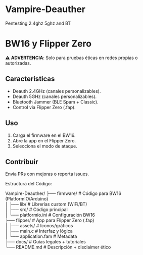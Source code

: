 # Vampire-Deauther
Pentesting 2.4ghz 5ghz and BT
# BW16 y Flipper Zero
⚠️ **ADVERTENCIA**: Solo para pruebas éticas en redes propias o autorizadas.  

## Características  
- Deauth 2.4GHz (canales personalizables).
- Deauth 5GHz  (canales personalizables).
- Bluetooth Jammer (BLE Spam + Classic).  
- Control via Flipper Zero (.fap).  

## Uso  
1. Carga el firmware en el BW16.  
2. Abre la app en el Flipper Zero.  
3. Selecciona el modo de ataque.  

## Contribuir  
Envía PRs con mejoras o reporta issues.  


Estructura del Código:

Vampire-Deauther/
├── firmware/            # Código para BW16 (PlatformIO/Arduino)  
│   ├── lib/             # Librerías custom (WiFi/BT)  
│   ├── src/             # Código principal  
│   └── platformio.ini   # Configuración BW16  
├── flipper/            # App para Flipper Zero (.fap)  
│   ├── assets/          # Iconos/gráficos  
│   ├── main.c           # Interfaz y lógica  
│   └── application.fam  # Metadata  
├── docs/               # Guías legales + tutoriales  
└── README.md           # Descripción + disclaimer ético  
